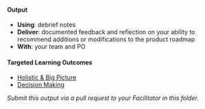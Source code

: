 #### Output
- **Using**: debrief notes
- **Deliver**: documented feedback and reflection on your ability to recommend additions or modifications to the product roadmap
- **With**: your team and PO

#### Targeted Learning Outcomes
- [Holistic & Big Picture](https://github.com/andela/learningmap/tree/master/Phase-C/Entry-level%20Developer/Curriculum/10%20-%20Holistic%20%26%20Big%20Picture%20Thinking)
- [Decision Making](https://github.com/andela/learningmap/tree/master/Phase-C/Entry-level%20Developer/Curriculum/07%20-%20Decision%20Making)

*Submit this output via a pull request to your Facilitator in this folder.*